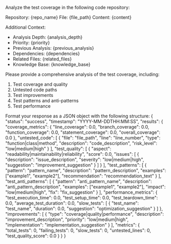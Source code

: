 Analyze the test coverage in the following code repository:

Repository: {repo_name}
File: {file_path}
Content:
{content}

Additional Context:
- Analysis Depth: {analysis_depth}
- Priority: {priority}
- Previous Analysis: {previous_analysis}
- Dependencies: {dependencies}
- Related Files: {related_files}
- Knowledge Base: {knowledge_base}

Please provide a comprehensive analysis of the test coverage, including:
1. Test coverage and quality
2. Untested code paths
3. Test improvements
4. Test patterns and anti-patterns
5. Test performance

Format your response as a JSON object with the following structure:
{
    "status": "success",
    "timestamp": "YYYY-MM-DDTHH:MM:SS",
    "results": {
        "coverage_metrics": {
            "line_coverage": 0.0,
            "branch_coverage": 0.0,
            "function_coverage": 0.0,
            "statement_coverage": 0.0,
            "overall_coverage": 0.0
        },
        "untested_code": [
            {
                "file": "file_path",
                "line": "line_number",
                "type": "function|class|method",
                "description": "code_description",
                "risk_level": "low|medium|high"
            }
        ],
        "test_quality": [
            {
                "aspect": "readability|maintainability|reliability",
                "score": 0.0,
                "issues": [
                    {
                        "description": "issue_description",
                        "severity": "low|medium|high",
                        "suggestion": "improvement_suggestion"
                    }
                ]
            }
        ],
        "test_patterns": [
            {
                "pattern": "pattern_name",
                "description": "pattern_description",
                "examples": ["example1", "example2"],
                "recommendation": "recommendation_text"
            }
        ],
        "test_anti_patterns": [
            {
                "pattern": "anti_pattern_name",
                "description": "anti_pattern_description",
                "examples": ["example1", "example2"],
                "impact": "low|medium|high",
                "fix": "fix_suggestion"
            }
        ],
        "performance_metrics": {
            "test_execution_time": 0.0,
            "test_setup_time": 0.0,
            "test_teardown_time": 0.0,
            "average_test_duration": 0.0,
            "slow_tests": [
                {
                    "test_name": "test_name",
                    "duration": 0.0,
                    "suggestion": "optimization_suggestion"
                }
            ]
        },
        "improvements": [
            {
                "type": "coverage|quality|performance",
                "description": "improvement_description",
                "priority": "low|medium|high",
                "implementation": "implementation_suggestion"
            }
        ],
        "metrics": {
            "total_tests": 0,
            "failing_tests": 0,
            "slow_tests": 0,
            "untested_lines": 0,
            "test_quality_score": 0.0
        }
    }
} 